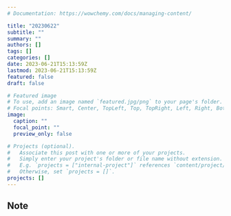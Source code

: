 ```yaml
---
# Documentation: https://wowchemy.com/docs/managing-content/

title: "20230622"
subtitle: ""
summary: ""
authors: []
tags: []
categories: []
date: 2023-06-21T15:13:59Z
lastmod: 2023-06-21T15:13:59Z
featured: false
draft: false

# Featured image
# To use, add an image named `featured.jpg/png` to your page's folder.
# Focal points: Smart, Center, TopLeft, Top, TopRight, Left, Right, BottomLeft, Bottom, BottomRight.
image:
  caption: ""
  focal_point: ""
  preview_only: false

# Projects (optional).
#   Associate this post with one or more of your projects.
#   Simply enter your project's folder or file name without extension.
#   E.g. `projects = ["internal-project"]` references `content/project/deep-learning/index.md`.
#   Otherwise, set `projects = []`.
projects: []
---
```


## Note


